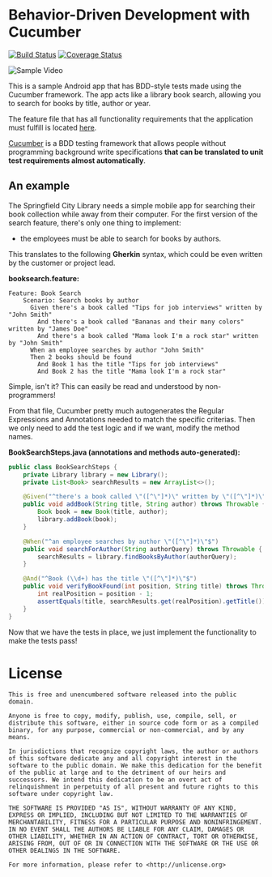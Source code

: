 # Behavior-Driven Development with Cucumber

[![Build Status](https://travis-ci.org/CodemateLtd/Android-Cucumber-BDD-Sample.svg?branch=master)](https://travis-ci.org/CodemateLtd/Android-Cucumber-BDD-Sample) [![Coverage Status](https://coveralls.io/repos/github/CodemateLtd/Android-Cucumber-BDD-Sample/badge.svg?branch=master)](https://coveralls.io/github/CodemateLtd/Android-Cucumber-BDD-Sample?branch=master)

![Sample Video](https://raw.githubusercontent.com/CodemateLtd/Android-Cucumber-BDD-Sample/master/art/sample_video.gif)

This is a sample Android app that has BDD-style tests made using the Cucumber framework. The app acts like a library book search, allowing you to search for books by title, author or year.

The feature file that has all functionality requirements that the application must fulfill is located [here](https://github.com/CodemateLtd/Android-Cucumber-BDD-Sample/blob/master/app/src/test/resources/com.codemate.booklibrary/booksearch.feature).

[Cucumber](https://cucumber.io/) is a BDD testing framework that allows people without programming background write specifications **that can be translated to unit test requirements almost automatically**.

## An example

The Springfield City Library needs a simple mobile app for searching their book collection while away from their computer. For the first version of the search feature, there's only one thing to implement:

* the employees must be able to search for books by authors.

This translates to the following **Gherkin** syntax, which could be even written by the customer or project lead.

**booksearch.feature:**

```gherkin
Feature: Book Search
    Scenario: Search books by author
      Given there's a book called "Tips for job interviews" written by "John Smith"
        And there's a book called "Bananas and their many colors" written by "James Doe"
        And there's a book called "Mama look I'm a rock star" written by "John Smith"
      When an employee searches by author "John Smith"
      Then 2 books should be found
        And Book 1 has the title "Tips for job interviews"
        And Book 2 has the title "Mama look I'm a rock star"
```

Simple, isn't it? This can easily be read and understood by non-programmers!

From that file, Cucumber pretty much autogenerates the Regular Expressions and Annotations needed to match the specific criterias. Then we only need to add the test logic and if we want, modify the method names.


**BookSearchSteps.java (annotations and methods auto-generated):**

```java
public class BookSearchSteps {
    private Library library = new Library();
    private List<Book> searchResults = new ArrayList<>();

    @Given("^there's a book called \"([^\"]*)\" written by \"([^\"]*)\"$")
    public void addBook(String title, String author) throws Throwable {
        Book book = new Book(title, author);
        library.addBook(book);
    }

    @When("^an employee searches by author \"([^\"]*)\"$")
    public void searchForAuthor(String authorQuery) throws Throwable {
        searchResults = library.findBooksByAuthor(authorQuery);
    }

    @And("^Book (\\d+) has the title \"([^\"]*)\"$")
    public void verifyBookFound(int position, String title) throws Throwable {
        int realPosition = position - 1;
        assertEquals(title, searchResults.get(realPosition).getTitle());
    }
}
```

Now that we have the tests in place, we just implement the functionality to make the tests pass!

# License

```
This is free and unencumbered software released into the public domain.

Anyone is free to copy, modify, publish, use, compile, sell, or
distribute this software, either in source code form or as a compiled
binary, for any purpose, commercial or non-commercial, and by any
means.

In jurisdictions that recognize copyright laws, the author or authors
of this software dedicate any and all copyright interest in the
software to the public domain. We make this dedication for the benefit
of the public at large and to the detriment of our heirs and
successors. We intend this dedication to be an overt act of
relinquishment in perpetuity of all present and future rights to this
software under copyright law.

THE SOFTWARE IS PROVIDED "AS IS", WITHOUT WARRANTY OF ANY KIND,
EXPRESS OR IMPLIED, INCLUDING BUT NOT LIMITED TO THE WARRANTIES OF
MERCHANTABILITY, FITNESS FOR A PARTICULAR PURPOSE AND NONINFRINGEMENT.
IN NO EVENT SHALL THE AUTHORS BE LIABLE FOR ANY CLAIM, DAMAGES OR
OTHER LIABILITY, WHETHER IN AN ACTION OF CONTRACT, TORT OR OTHERWISE,
ARISING FROM, OUT OF OR IN CONNECTION WITH THE SOFTWARE OR THE USE OR
OTHER DEALINGS IN THE SOFTWARE.

For more information, please refer to <http://unlicense.org>
```
